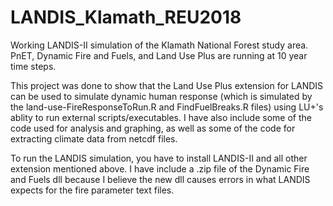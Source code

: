# LANDIS_Klamath_REU2018
Working LANDIS-II simulation of the Klamath National Forest study area. PnET, Dynamic Fire and Fuels, and Land Use Plus are running at 10 year time steps.

This project was done to show that the Land Use Plus extension for LANDIS can be used to simulate dynamic human response (which is simulated by the land-use-FireResponseToRun.R and FindFuelBreaks.R files) using LU+'s ablity to run external scripts/executables. I have also include some of the code used for analysis and graphing, as well as some of the code for extracting climate data from netcdf files.  

To run the LANDIS simulation, you have to install LANDIS-II and all other extension mentioned above. I have include a .zip file of the Dynamic Fire and Fuels dll because I believe the new dll causes errors in what LANDIS expects for the fire parameter text files. 
